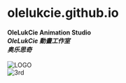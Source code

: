 # olelukcie.github.io
**OleLukCie Animation Studio**<br/>
***OleLukCie 動畫工作室***<br/>
***奥乐思奇***<br/><br/>
![LOGO](https://github.com/user-attachments/assets/0c05a8b8-8418-442d-b56f-f11d76d1c03d)<br/>
![3rd](https://github.com/user-attachments/assets/f8fb8dad-d1d6-4710-aaac-8e45fbb2782e)
